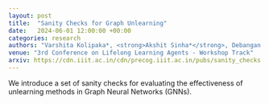 ```yaml
---
layout: post
title:  "Sanity Checks for Graph Unlearning"
date:   2024-06-01 12:00:00 +00:00
categories: research
authors: "Varshita Kolipaka*, <strong>Akshit Sinha*</strong>, Debangan Mishra, Sumit Kumar, Arvindh Arun, Shashwat Goel, Ponnurangam Kumaraguru"
venue: "3rd Conference on Lifelong Learning Agents - Workshop Track"
arxiv: https://cdn.iiit.ac.in/cdn/precog.iiit.ac.in/pubs/sanity_checks.pdf
---
```

We introduce a set of sanity checks for evaluating the effectiveness of unlearning methods in Graph Neural Networks (GNNs). 